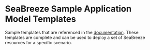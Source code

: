 # SeaBreeze Sample Application Model Templates

Sample templates that are referenced in the [documentation](../../docs/conceptual-docs/). These templates are complete and can be used to deploy a set of SeaBreeze resources for a specific scenario.
